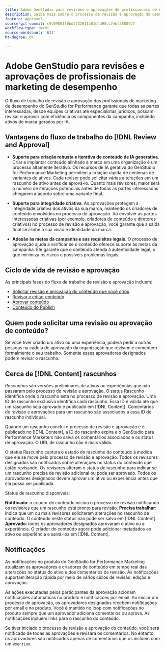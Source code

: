```yaml
---
title: Adobe GenStudio para revisões e aprovações de profissionais de marketing de desempenho
description: Saiba mais sobre o processo de revisão e aprovação do GenStudio para profissionais de marketing de desempenho.
feature: Approval
source-git-commit: c9d09801f0bd3732611b01d4a98cc7ebf38884d7
workflow-type: tm+mt
source-wordcount: '631'
ht-degree: 0%

---
```



# Adobe GenStudio para revisões e aprovações de profissionais de marketing de desempenho

O fluxo de trabalho de revisão e aprovação dos profissionais de marketing de desempenho do GenStudio for Performance garante que todas as partes interessadas, desde equipes criativas até especialistas jurídicos, possam revisar e aprovar com eficiência os componentes da campanha, incluindo ativos de marca gerados por IA.

## Vantagens do fluxo de trabalho do [!DNL Review and Approval]

* **Suporte para criação robusta e iterativa de conteúdo de IA generativa**. Criar e implantar conteúdo alinhado à marca em uma organização é um processo altamente iterativo. Os recursos de IA gerativa do GenStudio for Performance Marketing permitem a criação rápida de centenas de variantes de ativos. Cada revisor pode solicitar várias alterações em um rascunho de ativo antes de aprová-lo. Quanto mais revisores, maior será o número de iterações potenciais antes de todas as partes interessadas chegarem a acordo sobre uma variante final.

* **Suporte para integridade criativa**. As aprovações protegem a integridade criativa dos ativos da sua marca, mantendo os criadores de conteúdo envolvidos no processo de aprovação. Ao envolver as partes interessadas criativas (por exemplo, criadores de conteúdo e diretores criativos) no processo de revisão e aprovação, você garante que a saída final se alinhe à sua visão e identidade da marca.

* **Adesão às metas da campanha e aos requisitos legais**. O processo de aprovação ajuda a verificar se o conteúdo oferece suporte às metas da campanha. Ele garante que o conteúdo atenda à autenticidade legal, o que minimiza os riscos e possíveis problemas legais.

## Ciclo de vida de revisão e aprovação

As principais fases do fluxo de trabalho de revisão e aprovação incluem:

* [Solicitar revisão e aprovação do conteúdo que você criou](./request-review.md)
* [Revisar e editar conteúdo](./review-and-edit.md)
* [Aprovar conteúdo](./approve-content.md)
* [Conteúdo do Publish](./publish-content.md)

## Quem pode solicitar uma revisão ou aprovação de conteúdo?

Se você tiver criado um ativo ou uma experiência, poderá pedir a outras pessoas na cadeia de aprovação da organização que revisem e comentem formalmente o seu trabalho. Somente esses aprovadores designados podem revisar o rascunho.

## Cerca de [!DNL Content] rascunhos

_Rascunhos_ são versões preliminares de ativos ou experiências que não passaram pelo processo de revisão e aprovação. O status Rascunho identifica onde o rascunho está no processo de revisão e aprovação. Uma ID de rascunho exclusiva identifica cada rascunho. Essa ID é válida até que um rascunho seja aprovado e publicado em [!DNL Content]. Comentários de revisão e aprovações para um rascunho são associados a essa ID de rascunho individual.

Quando um rascunho conclui o processo de revisão e aprovação e é publicado no [!DNL Content], a ID do rascunho expira e o GenStudio para Performance Marketers não salva os comentários associados e os status de aprovação. O URL de rascunho não é mais válido.

O status Rascunho captura o estado do rascunho do conteúdo à medida que ele se move pelo processo de revisão e aprovação. Todos os revisores designados são notificados sobre alterações no status do conteúdo que estão revisando. Os revisores alteram o status de rascunho para indicar se um rascunho precisa de revisão adicional ou pode ser aprovado. Todos os aprovadores designados devem aprovar um ativo ou experiência antes que ela possa ser publicada.

Status de rascunho disponíveis:

**Notificado**: o criador de conteúdo iniciou o processo de revisão notificando os revisores que um rascunho está pronto para revisão.
**Precisa trabalhar**: indica que um ou mais revisores solicitaram alterações no rascunho de conteúdo. O conteúdo neste status não pode ser salvo em [!DNL Content].
**Aprovado**: todos os aprovadores designados aprovaram o ativo ou a experiência. O criador do conteúdo agora pode adicionar metadados ao ativo ou experiência e salvá-los em [!DNL Content].

## Notificações

As notificações no produto do GenStudio for Performance Marketing atualizam os aprovadores e criadores de conteúdo em tempo real das alterações no status do ativo e dos comentários de revisão. As notificações suportam iteração rápida por meio de vários ciclos de revisão, edição e aprovação.

As ações executadas pelos participantes da aprovação acionam notificações automáticas no produto e notificações por email. Ao iniciar um processo de aprovação, os aprovadores designados recebem notificações por email e no produto. Você é mantido no loop com notificações no produto sempre que um aprovador adiciona comentários ou aprova. As notificações incluem links para o rascunho do conteúdo.

Se tiver iniciado o processo de revisão e aprovação do conteúdo, você será notificado de todas as aprovações e revisará os comentários. No entanto, os aprovadores são notificados apenas de comentários que os incluem com um `@mention`.
